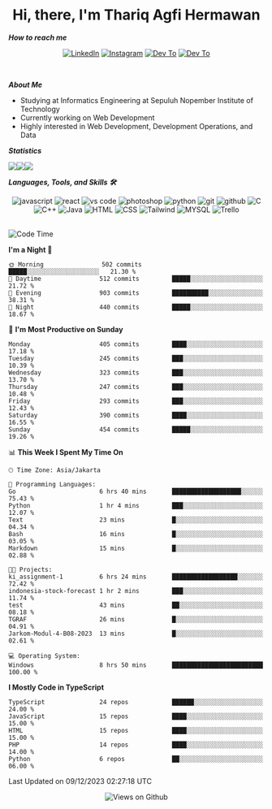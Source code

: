 <div align="center">
  <h1>Hi, there, I'm Thariq Agfi Hermawan</h1>
</div>


***How to reach me***
<p align='center'>
   <a href="https://www.linkedin.com/in/thariqagfihermawan" target="_blank"><img src="https://img.shields.io/badge/LinkedIn-0077B5?style=for-the-badge&logo=linkedin&logoColor=white" alt="LinkedIn"></a>
   <a href="https://www.instagram.com/thoriqagfi" target="_blank"><img src="https://img.shields.io/badge/Instagram-E4405F?style=for-the-badge&logo=instagram&logoColor=white" alt="Instagram"></a>
   <a href="https://medium.com/@thoriq.aghfi60" target="_blank"><img src="https://img.shields.io/badge/Medium-12100E?style=for-the-badge&logo=medium&logoColor=white" alt="Dev To"></a>
   <a href="https://linktr.ee/thoriqagfi" target="_blank"><img src="https://img.shields.io/badge/linktree-1de9b6?style=for-the-badge&logo=linktree&logoColor=white" alt="Dev To"></a>
</p>

<br>

***About Me***
- Studying at Informatics Engineering at Sepuluh Nopember Institute of Technology
- Currently working on Web Development
- Highly interested in Web Development, Development Operations, and Data

***Statistics***

<!-- [![GitHub Streak](http://github-readme-streak-stats.herokuapp.com?user=thoriqagfi&theme=dark)](https://git.io/streak-stats) -->

<div align="center">
  <div style="display: flex;">
    <img src="http://github-readme-streak-stats.herokuapp.com?user=thoriqagfi&theme=chartreuse-dark"/>
    <img src="https://github-readme-stats.vercel.app/api/top-langs/?username=thoriqagfi&layout=compact&&theme=chartreuse-dark&langs_count=8)](https://github.com/thoriqagfi"/>
    <img src="https://github-readme-stats.vercel.app/api?username=thoriqagfi&show_icons=true&theme=chartreuse-dark"/>
  </div>
</div>

<!-- [![Top Langs](https://github-readme-stats.vercel.app/api/top-langs/?username=thoriqagfi&layout=compact&&theme=chartreuse-dark&langs_count=8)](https://github.com/thoriqagfi)
< ![Agfi's GitHub stats](https://github-readme-stats.vercel.app/api?username=thoriqagfi&show_icons=true&theme=chartreuse-dark) -->

***Languages, Tools, and Skills 🛠***

  <div align="center">
    <img src="https://img.shields.io/badge/JavaScript-F7DF1E?style=for-the-badge&logo=javascript&logoColor=black" alt="javascript" />
    <img src="https://img.shields.io/badge/React-61DAFB?style=for-the-badge&logo=react&logoColor=black" alt="react" />
    <img src="https://img.shields.io/badge/vs%20code-007ACC?style=for-the-badge&logo=visual%20studio%20code&logoColor=white" alt="vs code" />
    <img src="https://img.shields.io/badge/adobe%20photoshop-31A8FF?style=for-the-badge&logo=adobe%20photoshop&logoColor=white" alt="photoshop" />
    <img src="https://img.shields.io/badge/python-3776AB?style=for-the-badge&logo=python&logoColor=white" alt="python" />
    <img src="https://img.shields.io/badge/Git-F05032?style=for-the-badge&logo=git&logoColor=white" alt="git" />
    <img src="https://img.shields.io/badge/GitHub-100000?style=for-the-badge&logo=github&logoColor=white" alt="github" />
    <img src="https://img.shields.io/badge/c-%2300599C.svg?style=for-the-badge&logo=c&logoColor=white" alt="C" />
    <img src="https://img.shields.io/badge/c++-%2300599C.svg?style=for-the-badge&logo=c%2B%2B&logoColor=white" alt="C++" />
    <img src="https://img.shields.io/badge/Java-ED8B00?style=for-the-badge&logo=java&logoColor=white" alt="Java"/>
    <img src="https://img.shields.io/badge/HTML5-E34F26?style=for-the-badge&logo=html5&logoColor=white" alt="HTML" />
    <img src="https://img.shields.io/badge/CSS-239120?&style=for-the-badge&logo=css3&logoColor=white" alt ="CSS" />
    <img src="https://img.shields.io/badge/tailwindcss-%2338B2AC.svg?style=for-the-badge&logo=tailwind-css&logoColor=white" alt="Tailwind" />
    <img src="https://img.shields.io/badge/MySQL-00000F?style=for-the-badge&logo=mysql&logoColor=white" alt="MYSQL" />
    <img src="https://img.shields.io/badge/Trello-%23026AA7.svg?style=for-the-badge&logo=Trello&logoColor=white" alt="Trello" />
  </div><br>

<!--START_SECTION:waka-->
![Code Time](http://img.shields.io/badge/Code%20Time-826%20hrs%2041%20mins-blue)

**I'm a Night 🦉** 

```text
🌞 Morning                502 commits         █████░░░░░░░░░░░░░░░░░░░░   21.30 % 
🌆 Daytime                512 commits         █████░░░░░░░░░░░░░░░░░░░░   21.72 % 
🌃 Evening                903 commits         ██████████░░░░░░░░░░░░░░░   38.31 % 
🌙 Night                  440 commits         █████░░░░░░░░░░░░░░░░░░░░   18.67 % 
```
📅 **I'm Most Productive on Sunday** 

```text
Monday                   405 commits         ████░░░░░░░░░░░░░░░░░░░░░   17.18 % 
Tuesday                  245 commits         ███░░░░░░░░░░░░░░░░░░░░░░   10.39 % 
Wednesday                323 commits         ███░░░░░░░░░░░░░░░░░░░░░░   13.70 % 
Thursday                 247 commits         ███░░░░░░░░░░░░░░░░░░░░░░   10.48 % 
Friday                   293 commits         ███░░░░░░░░░░░░░░░░░░░░░░   12.43 % 
Saturday                 390 commits         ████░░░░░░░░░░░░░░░░░░░░░   16.55 % 
Sunday                   454 commits         █████░░░░░░░░░░░░░░░░░░░░   19.26 % 
```


📊 **This Week I Spent My Time On** 

```text
🕑︎ Time Zone: Asia/Jakarta

💬 Programming Languages: 
Go                       6 hrs 40 mins       ███████████████████░░░░░░   75.43 % 
Python                   1 hr 4 mins         ███░░░░░░░░░░░░░░░░░░░░░░   12.07 % 
Text                     23 mins             █░░░░░░░░░░░░░░░░░░░░░░░░   04.34 % 
Bash                     16 mins             █░░░░░░░░░░░░░░░░░░░░░░░░   03.05 % 
Markdown                 15 mins             █░░░░░░░░░░░░░░░░░░░░░░░░   02.88 % 

🐱‍💻 Projects: 
ki_assignment-1          6 hrs 24 mins       ██████████████████░░░░░░░   72.42 % 
indonesia-stock-forecast 1 hr 2 mins         ███░░░░░░░░░░░░░░░░░░░░░░   11.74 % 
test                     43 mins             ██░░░░░░░░░░░░░░░░░░░░░░░   08.18 % 
TGRAF                    26 mins             █░░░░░░░░░░░░░░░░░░░░░░░░   04.91 % 
Jarkom-Modul-4-B08-2023  13 mins             █░░░░░░░░░░░░░░░░░░░░░░░░   02.61 % 

💻 Operating System: 
Windows                  8 hrs 50 mins       █████████████████████████   100.00 % 
```

**I Mostly Code in TypeScript** 

```text
TypeScript               24 repos            ██████░░░░░░░░░░░░░░░░░░░   24.00 % 
JavaScript               15 repos            ████░░░░░░░░░░░░░░░░░░░░░   15.00 % 
HTML                     15 repos            ████░░░░░░░░░░░░░░░░░░░░░   15.00 % 
PHP                      14 repos            ████░░░░░░░░░░░░░░░░░░░░░   14.00 % 
Python                   6 repos             ██░░░░░░░░░░░░░░░░░░░░░░░   06.00 % 
```




 Last Updated on 09/12/2023 02:27:18 UTC
<!--END_SECTION:waka-->

<div align="center">
<img src="https://komarev.com/ghpvc/?username=thoriqagfi&color=blue" alt="Views on Github" />
</div>